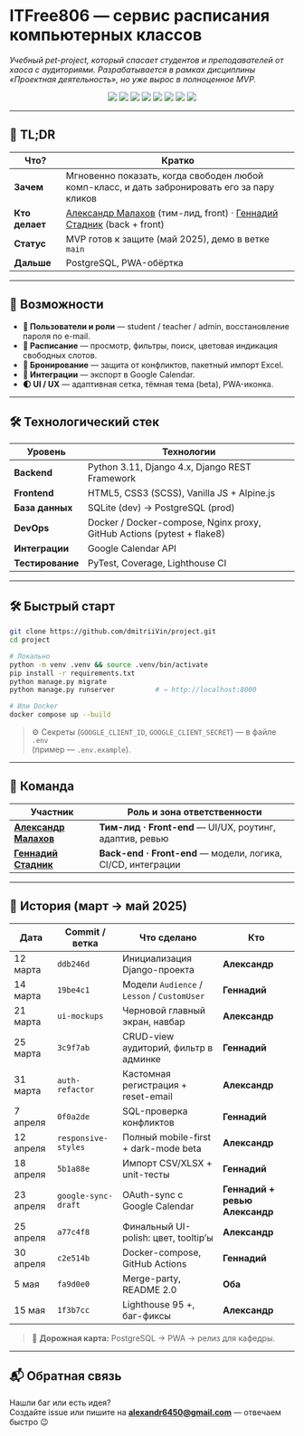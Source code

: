 # ITFree806 — сервис расписания компьютерных классов

*Учебный pet-project, который спасает студентов и преподавателей
от хаоса с аудиториями. Разрабатывается в рамках дисциплины
«Проектная деятельность», но уже вырос в полноценное MVP.*

<p align="center">
  <img src="https://img.shields.io/badge/Python-3776AB?style=flat-square&logo=python&logoColor=white"/>
  <img src="https://img.shields.io/badge/Django-092E20?style=flat-square&logo=django&logoColor=white"/>
  <img src="https://img.shields.io/badge/PostgreSQL-336791?style=flat-square&logo=postgresql&logoColor=white"/>
  <img src="https://img.shields.io/badge/HTML5-E34F26?style=flat-square&logo=html5&logoColor=white"/>
  <img src="https://img.shields.io/badge/CSS3-1572B6?style=flat-square&logo=css3&logoColor=white"/>
  <img src="https://img.shields.io/badge/JavaScript-F7DF1E?style=flat-square&logo=javascript&logoColor=black"/>
  <img src="https://img.shields.io/badge/Docker-2496ED?style=flat-square&logo=docker&logoColor=white"/>
  <img src="https://img.shields.io/badge/GitHub%20Actions-2088FF?style=flat-square&logo=github-actions&logoColor=white"/>
</p>

---

## 📑 TL;DR

| Что? | Кратко |
|------|--------|
| **Зачем** | Мгновенно показать, когда свободен любой комп-класс, и дать забронировать его за пару кликов |
| **Кто делает** | [Александр Малахов](https://github.com/Couurage) (тим-лид, front) · [Геннадий Стадник](#) (back + front) |
| **Статус** | MVP готов к защите (май 2025), демо в ветке `main` |
| **Дальше** | PostgreSQL, PWA-обёртка |

---

## 🚀 Возможности

- **🔑 Пользователи и роли** — student / teacher / admin, восстановление пароля по e-mail.  
- **📅 Расписание** — просмотр, фильтры, поиск, цветовая индикация свободных слотов.  
- **📌 Бронирование** — защита от конфликтов, пакетный импорт Excel.  
- **🔄 Интеграции** — экспорт в Google Calendar.  
- **🌓 UI / UX** — адаптивная сетка, тёмная тема (beta), PWA-иконка.

---

## 🛠️ Технологический стек

| Уровень | Технологии |
|---------|------------|
| **Backend** | Python 3.11, Django 4.x, Django REST Framework |
| **Frontend** | HTML5, CSS3 (SCSS), Vanilla JS + Alpine.js |
| **База данных** | SQLite (dev) → PostgreSQL (prod) |
| **DevOps** | Docker / Docker-compose, Nginx proxy, GitHub Actions (pytest + flake8) |
| **Интеграции** | Google Calendar API |
| **Тестирование** | PyTest, Coverage, Lighthouse CI |

---

## 🛠️ Быстрый старт

```bash
git clone https://github.com/dmitriiVin/project.git
cd project

# Локально
python -m venv .venv && source .venv/bin/activate
pip install -r requirements.txt
python manage.py migrate
python manage.py runserver          # → http://localhost:8000

# Или Docker
docker compose up --build
```

> ⚙️  Секреты (`GOOGLE_CLIENT_ID`, `GOOGLE_CLIENT_SECRET`) — в файле `.env`  
> (пример — `.env.example`).

---

## 👥 Команда

| Участник | Роль и зона ответственности |
|----------|-----------------------------|
| [**Александр Малахов**](https://github.com/Couurage) | **Тим-лид · Front-end** — UI/UX, роутинг, адаптив, ревью |
| [**Геннадий Стадник**](#) | **Back-end · Front-end** — модели, логика, CI/CD, интеграции |

---

## 📜 История (март → май 2025)

| Дата | Commit / ветка | Что сделано | Кто |
|------|----------------|-------------|-----|
| 12 марта | `ddb246d` | Инициализация Django-проекта | **Александр** |
| 14 марта | `19be4c1` | Модели `Audience` / `Lesson` / `CustomUser` | **Геннадий** |
| 21 марта | `ui-mockups` | Черновой главный экран, навбар | **Александр** |
| 25 марта | `3c9f7ab` | CRUD-view аудиторий, фильтр в админке | **Геннадий** |
| 31 марта | `auth-refactor` | Кастомная регистрация + reset-email | **Александр** |
| 7 апреля | `0f0a2de` | SQL-проверка конфликтов | **Геннадий** |
| 12 апреля | `responsive-styles` | Полный mobile-first + dark-mode beta | **Александр** |
| 18 апреля | `5b1a88e` | Импорт CSV/XLSX + unit-тесты | **Геннадий** |
| 23 апреля | `google-sync-draft` | OAuth-sync с Google Calendar | **Геннадий + ревью Александр** |
| 25 апреля | `a77c4f8` | Финальный UI-polish: цвет, tooltip’ы | **Александр** |
| 30 апреля | `c2e514b` | Docker-compose, GitHub Actions | **Геннадий** |
| 5 мая | `fa9d0e0` | Merge-party, README 2.0 | **Оба** |
| 15 мая | `1f3b7cc` | Lighthouse 95 +, баг-фиксы | **Александр** |

> 🎯 **Дорожная карта:** PostgreSQL → PWA → релиз для кафедры.

---

## 📬 Обратная связь

Нашли баг или есть идея?  
Создайте issue или пишите на **alexandr6450@gmail.com** — отвечаем быстро 😉
